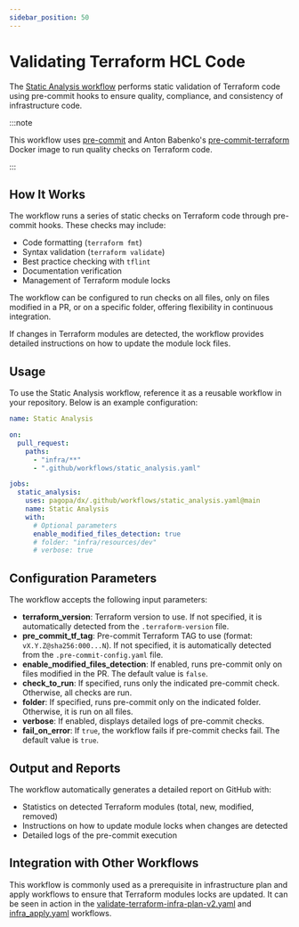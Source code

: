 ```yaml
---
sidebar_position: 50
---
```


# Validating Terraform HCL Code

The
[Static Analysis workflow](https://github.com/pagopa/dx/blob/main/.github/workflows/static_analysis.yaml)
performs static validation of Terraform code using pre-commit hooks to ensure
quality, compliance, and consistency of infrastructure code.

:::note

This workflow uses [pre-commit](https://pre-commit.com/) and Anton Babenko's
[pre-commit-terraform](https://github.com/antonbabenko/pre-commit-terraform)
Docker image to run quality checks on Terraform code.

:::

## How It Works

The workflow runs a series of static checks on Terraform code through pre-commit
hooks. These checks may include:

- Code formatting (`terraform fmt`)
- Syntax validation (`terraform validate`)
- Best practice checking with `tflint`
- Documentation verification
- Management of Terraform module locks

The workflow can be configured to run checks on all files, only on files
modified in a PR, or on a specific folder, offering flexibility in continuous
integration.

If changes in Terraform modules are detected, the workflow provides detailed
instructions on how to update the module lock files.

## Usage

To use the Static Analysis workflow, reference it as a reusable workflow in your
repository. Below is an example configuration:

```yaml
name: Static Analysis

on:
  pull_request:
    paths:
      - "infra/**"
      - ".github/workflows/static_analysis.yaml"

jobs:
  static_analysis:
    uses: pagopa/dx/.github/workflows/static_analysis.yaml@main
    name: Static Analysis
    with:
      # Optional parameters
      enable_modified_files_detection: true
      # folder: "infra/resources/dev"
      # verbose: true
```

## Configuration Parameters

The workflow accepts the following input parameters:

- **terraform_version**: Terraform version to use. If not specified, it is
  automatically detected from the `.terraform-version` file.
- **pre_commit_tf_tag**: Pre-commit Terraform TAG to use (format:
  `vX.Y.Z@sha256:000...N`). If not specified, it is automatically detected from
  the `.pre-commit-config.yaml` file.
- **enable_modified_files_detection**: If enabled, runs pre-commit only on files
  modified in the PR. The default value is `false`.
- **check_to_run**: If specified, runs only the indicated pre-commit check.
  Otherwise, all checks are run.
- **folder**: If specified, runs pre-commit only on the indicated folder.
  Otherwise, it is run on all files.
- **verbose**: If enabled, displays detailed logs of pre-commit checks.
- **fail_on_error**: If `true`, the workflow fails if pre-commit checks fail.
  The default value is `true`.

## Output and Reports

The workflow automatically generates a detailed report on GitHub with:

- Statistics on detected Terraform modules (total, new, modified, removed)
- Instructions on how to update module locks when changes are detected
- Detailed logs of the pre-commit execution

## Integration with Other Workflows

This workflow is commonly used as a prerequisite in infrastructure plan and
apply workflows to ensure that Terraform modules locks are updated. It can be
seen in action in the
[validate-terraform-infra-plan-v2.yaml](https://github.com/pagopa/dx/blob/main/.github/workflows/validate-terraform-infra-plan-v2.yaml)
and
[infra_apply.yaml](https://github.com/pagopa/dx/blob/main/.github/workflows/infra_apply.yaml)
workflows.
